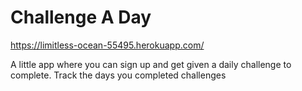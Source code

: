 # Challenge A Day

https://limitless-ocean-55495.herokuapp.com/

A little app where you can sign up and get given a daily challenge to complete. Track the days you completed challenges
